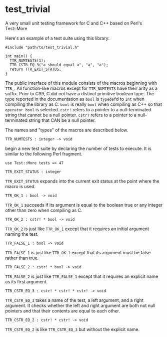 # test\_trivial

A very small unit testing framework for C and C++ based on Perl's Test::More

Here's an example of a test suite using this library:

```
#include "path/to/test_trivial.h"

int main() {
  TTR_NUMTESTS(1);
  TTR_CSTR_EQ_3("a should equal a", "a", "a");
  return TTR_EXIT_STATUS;
}
```

The public interface of this module consists of the macros beginning with `TTR_`.
All function-like macros except for `TTR_NUMTESTS` have their arity as a suffix.
Prior to C99, C did not have a distinct primitive boolean type. The type reported
in the documentation as `bool` is `typedef`d to `int` when compiling the library
as C. `bool` is really `bool` when compiling as C++ so that `operator bool` is selected.
`cstr!` refers to a pointer to a null-terminated string that cannot be a null pointer.
`cstr?` refers to a pointer to a null-terminated string that CAN be a null pointer.

The names and "types" of the macros are described below.

`TTR_NUMTESTS : integer -> void`

begin a new test suite by declaring the number of tests to execute. It is similar to the following Perl fragment.

```
use Test::More tests => 47
```

`TTR_EXIT_STATUS : integer`

`TTR_EXIT_STATUS` expands into the current exit status at the point where the macro is used.

`TTR_OK_1 : bool -> void`

`TTR_OK_1` succeeds if its argument is equal to the boolean true or any integer other than zero
when compiling as C.

`TTR_OK_2 : cstr! * bool -> void`

`TTR_OK_2` is just like `TTR_OK_1` except that it requires an initial argument naming the test.

`TTR_FALSE_1 : bool -> void`

`TTR_FALSE_1` is just like `TTR_OK_1` except that its argument must be false rather than true.

`TTR_FALSE_2 : cstr! * bool -> void`

`TTR_FALSE_2` is just like `TTR_FALSE_1` except that it requires an explicit name as its first argument.

`TTR_CSTR_EQ_3 : cstr! * cstr! * cstr! -> void`

`TTR_CSTR_EQ_3` takes a name of the test, a left argument, and a right argument. It checks whether the left and right argument
are both not null pointers and that their contents are equal to each other.

`TTR_CSTR_EQ_2 : cstr! * cstr! -> void`

`TTR_CSTR_EQ_2` is like `TTR_CSTR_EQ_3` but without the explicit name.
